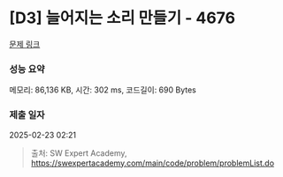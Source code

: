 # [D3] 늘어지는 소리 만들기 - 4676 

[문제 링크](https://swexpertacademy.com/main/code/problem/problemDetail.do?contestProbId=AWRKWITqfvIDFAV8) 

### 성능 요약

메모리: 86,136 KB, 시간: 302 ms, 코드길이: 690 Bytes

### 제출 일자

2025-02-23 02:21



> 출처: SW Expert Academy, https://swexpertacademy.com/main/code/problem/problemList.do